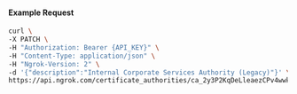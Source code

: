 <!-- Code generated for API Clients. DO NOT EDIT. -->

#### Example Request

```bash
curl \
-X PATCH \
-H "Authorization: Bearer {API_KEY}" \
-H "Content-Type: application/json" \
-H "Ngrok-Version: 2" \
-d '{"description":"Internal Corporate Services Authority (Legacy)"}' \
https://api.ngrok.com/certificate_authorities/ca_2y3P2KqDeLleaezCPv4wwk8IBuv
```
